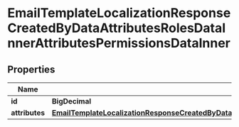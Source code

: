 

# EmailTemplateLocalizationResponseCreatedByDataAttributesRolesDataInnerAttributesPermissionsDataInner


## Properties

| Name | Type | Description | Notes |
|------------ | ------------- | ------------- | -------------|
|**id** | **BigDecimal** |  |  [optional] |
|**attributes** | [**EmailTemplateLocalizationResponseCreatedByDataAttributesRolesDataInnerAttributesPermissionsDataInnerAttributes**](EmailTemplateLocalizationResponseCreatedByDataAttributesRolesDataInnerAttributesPermissionsDataInnerAttributes.md) |  |  [optional] |



